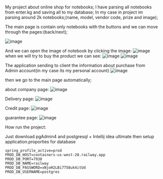 My project about online shop for notebooks;
I have parsing all notebooks from enter.kg and saving all to my database;
In my case in project im parsing around 2k notebooks;(name, model, vendor code, prize and image);

The main page is contain only notebooks with the buttons and we can move through the pages:(back/next);

![image](https://user-images.githubusercontent.com/76080041/207892852-c461fea8-018d-4706-b5e8-2b757d4e6f9d.png)

And we can open the image of notebook by clicking the image:
![image](https://user-images.githubusercontent.com/76080041/207893040-0afb04ff-d9c1-47b5-a83d-8a3bf6aa7f4a.png)
 when we will try to buy the product we can see:
 ![image](https://user-images.githubusercontent.com/76080041/207893272-dd82944c-501c-4222-a2d4-25a3086d26b0.png)
![image](https://user-images.githubusercontent.com/76080041/207893401-192abd7b-42e9-422d-bd65-2867b07345fa.png)

The application sending to client the information about purchase from Admin account(in my case its my personal account)
![image](https://user-images.githubusercontent.com/76080041/207894469-01511422-aae8-4f94-b1ac-14a373326cef.png)

then we go to the main page automatically;

about company page:
![image](https://user-images.githubusercontent.com/76080041/207895476-b96b9a02-a503-4a7e-b72d-8880889d3df7.png)

Delivery page:
![image](https://user-images.githubusercontent.com/76080041/207895564-ba44c47b-567a-41e7-863d-78f88b44a894.png)

Credit page:
![image](https://user-images.githubusercontent.com/76080041/207895615-0d70d687-4d71-4a76-9a20-8cf12d59c25d.png)

guarantee page:
![image](https://user-images.githubusercontent.com/76080041/207895779-396ddf75-0121-4827-a105-839f3256d528.png)




How run the project:

Just download pgAdmin4 and postgresql + Intellij idea ultimate
then setup application.proporties for database


```properties
spring_profile_active=prod
PROD_DB_HOST=containers-us-west-28.railway.app
PROD_DB_PORT=7938
PROD_DB_NAME=railway
PROD_DB_PASSWORD=xNjoH2LBi7758uk4itUd
PROD_DB_USERNAME=postgres
```
